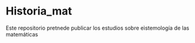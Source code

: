 # Historia_mat
Este repositorio pretnede publicar los estudios sobre eìstemología de las matemáticas
